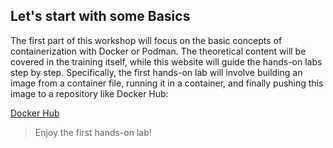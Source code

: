 ## Let's start with some Basics

The first part of this workshop will focus on the basic concepts of containerization with Docker or Podman. The theoretical content will be covered in the training itself, while this website will guide the hands-on labs step by step. Specifically, the first hands-on lab will involve building an image from a container file, running it in a container, and finally pushing this image to a repository like Docker Hub:

[Docker Hub](https://hub.docker.com/)

> Enjoy the first hands-on lab!